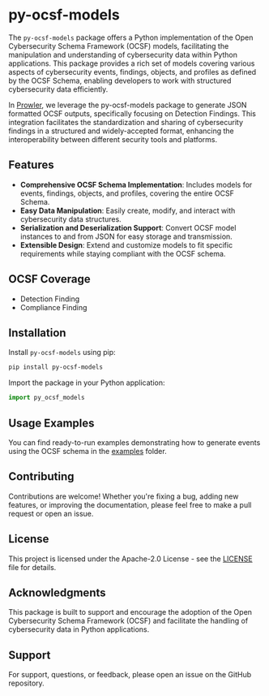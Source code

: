 # py-ocsf-models

The `py-ocsf-models` package offers a Python implementation of the Open Cybersecurity Schema Framework (OCSF) models, facilitating the manipulation and understanding of cybersecurity data within Python applications. This package provides a rich set of models covering various aspects of cybersecurity events, findings, objects, and profiles as defined by the OCSF Schema, enabling developers to work with structured cybersecurity data efficiently.

In [Prowler](https://github.com/prowler-cloud/prowler), we leverage the py-ocsf-models package to generate JSON formatted OCSF outputs, specifically focusing on Detection Findings. This integration facilitates the standardization and sharing of cybersecurity findings in a structured and widely-accepted format, enhancing the interoperability between different security tools and platforms.

## Features

- **Comprehensive OCSF Schema Implementation**: Includes models for events, findings, objects, and profiles, covering the entire OCSF Schema.
- **Easy Data Manipulation**: Easily create, modify, and interact with cybersecurity data structures.
- **Serialization and Deserialization Support**: Convert OCSF model instances to and from JSON for easy storage and transmission.
- **Extensible Design**: Extend and customize models to fit specific requirements while staying compliant with the OCSF schema.

## OCSF Coverage

- Detection Finding
- Compliance Finding

## Installation

Install `py-ocsf-models` using pip:

```bash
pip install py-ocsf-models
```

Import the package in your Python application:

```python
import py_ocsf_models
```

## Usage Examples

You can find ready-to-run examples demonstrating how to generate events using the OCSF schema in the [examples](./examples/) folder.


## Contributing
Contributions are welcome! Whether you're fixing a bug, adding new features, or improving the documentation, please feel free to make a pull request or open an issue.

## License
This project is licensed under the Apache-2.0 License - see the [LICENSE](LICENSE) file for details.

## Acknowledgments
This package is built to support and encourage the adoption of the Open Cybersecurity Schema Framework (OCSF) and facilitate the handling of cybersecurity data in Python applications.

## Support
For support, questions, or feedback, please open an issue on the GitHub repository.
